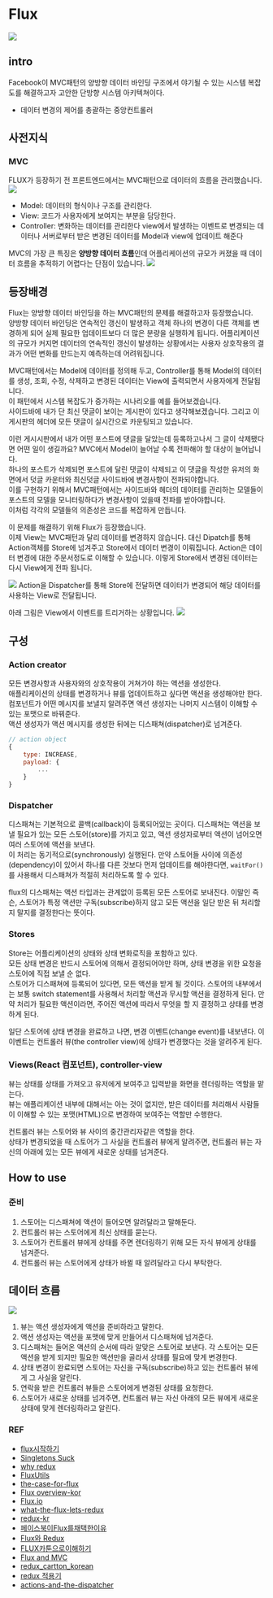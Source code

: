 # Flux

![](../resource/img/react/fluxLogo.png)

## intro

Facebook이 MVC패턴의 양방향 데이터 바인딩 구조에서 야기될 수 있는 시스템 복잡도를 해결하고자 고안한 단방향 시스템 아키텍쳐이다.

- 데이터 변경의 제어를 총괄하는 중앙컨트롤러

## 사전지식

### MVC

FLUX가 등장하기 전 프론트엔드에서는 MVC패턴으로 데이터의 흐름을 관리했습니다.
![](../resource/img/react/mvc.png)

- Model: 데이터의 형식이나 구조를 관리한다.
- View: 코드가 사용자에게 보여지는 부분을 담당한다.
- Controller: 변화하는 데이터를 관리한다 view에서 발생하는 이벤트로 변경되는 데이터나 서버로부터 받은 변경된 데이터를 Model과 view에 업데이트 해준다

MVC의 가장 큰 특징은 **양방향 데이터 흐름**인데 어플리케이션의 규모가 커졌을 때 데이터 흐름을 추적하기 어렵다는 단점이 있습니다.
![](../resource/img/react/complex_mvc.png)

## 등장배경

Flux는 양방향 데이터 바인딩을 하는 MVC패턴의 문제를 해결하고자 등장했습니다.  
양방향 데이터 바인딩은 연속적인 갱신이 발생하고 객체 하나의 변경이 다른 객체를 변경하게 되어 실제 필요한 업데이트보다 더 많은 분량을 실행하게 됩니다.
어플리케이션의 규모가 커지면 데이터의 연속적인 갱신이 발생하는 상황에서는 사용자 상호작용의 결과가 어떤 변화를 만드는지 예측하는데 어려워집니다.

MVC패턴에서는 Model에 데이터를 정의해 두고, Controller를 통해 Model의 데이터를 생성, 조회, 수정, 삭제하고 변경된 데이터는 View에 출력되면서 사용자에게 전달됩니다.  
이 패턴에서 시스템 복잡도가 증가하는 시나리오를 예를 들어보겠습니다.  
사이드바에 내가 단 최신 댓글이 보이는 게시판이 있다고 생각해보겠습니다.
그리고 이 게시판의 헤더에 모든 댓글이 실시간으로 카운팅되고 있습니다.

이런 게시시판에서 내가 어떤 포스트에 댓글을 달았는데 등록하고나서 그 글이 삭제됐다면 어떤 일이 생길까요?
MVC에서 Model이 늘어날 수록 전파해야 할 대상이 늘어납니다.  
하나의 포스트가 삭제되면 포스트에 달린 댓글이 삭제되고 이 댓글을 작성한 유저의 화면에서 덧글 카운터와 최신덧글 사이드바에 변경사항이 전파되야합니다.  
이를 구현하기 위해서 MVC패턴에서는 사이드바와 헤더의 데이터를 관리하는 모델들이 포스트의 모델을 모니터링하다가 변경사항이 있을때 전파를 받아야합니다.  
이처럼 각각의 모델들의 의존성은 코드를 복잡하게 만듭니다.

이 문제를 해결하기 위해 Flux가 등장했습니다.  
이제 View는 MVC패턴과 달리 데이터를 변경하지 않습니다. 대신 Dipatch를 통해 Action객체를 Store에 넘겨주고 Store에서 데이터 변경이 이뤄집니다. Action은 데이터 변경에 대한 주문서정도로 이해할 수 있습니다. 이렇게 Store에서 변경된 데이터는 다시 View에게 전파 됩니다.

![](../resource/img/react/flux.png)
Action을 Dispatcher를 통해 Store에 전달하면 데이터가 변경되어 해당 데이터를 사용하는 View로 전달됩니다.

아래 그림은 View에서 이벤트를 트리거하는 상황입니다.
![](../resource/img/react/flux2.png)

## 구성

### Action creator

모든 변경사항과 사용자와의 상호작용이 거쳐가야 하는 액션을 생성한다.  
애플리케이션의 상태를 변경하거나 뷰를 업데이트하고 싶다면 액션을 생성해야만 한다.  
컴포넌트가 어떤 메시지를 보낼지 알려주면 액션 생성자는 나머지 시스템이 이해할 수 있는 포맷으로 바꿔준다.  
액션 생성자가 액션 메시지를 생성한 뒤에는 디스패쳐(dispatcher)로 넘겨준다.

```js
// action object
{
    type: INCREASE,
    payload: {
        ...
    }
}
```

### Dispatcher

디스패쳐는 기본적으로 콜백(callback)이 등록되어있는 곳이다. 디스패쳐는 액션을 보낼 필요가 있는 모든 스토어(store)를 가지고 있고, 액션 생성자로부터 액션이 넘어오면 여러 스토어에 액션을 보낸다.  
이 처리는 동기적으로(synchronously) 실행된다. 만약 스토어들 사이에 의존성(dependency)이 있어서 하나를 다른 것보다 먼저 업데이트를 해야한다면, `waitFor()`를 사용해서 디스패쳐가 적절히 처리하도록 할 수 있다.

flux의 디스패쳐는 액션 타입과는 관계없이 등록된 모든 스토어로 보내진다. 이말인 즉슨, 스토어가 특정 액션만 구독(subscribe)하지 않고 모든 액션을 일단 받은 뒤 처리할지 말지를 결정한다는 뜻이다.

### Stores

Store는 어플리케이션의 상태와 상태 변화로직을 포함하고 있다.  
모든 상태 변경은 반드시 스토어에 의해서 결정되어야만 하며, 상태 변경을 위한 요청을 스토어에 직접 보낼 순 없다.  
스토어가 디스패쳐에 등록되어 있다면, 모든 액션을 받게 될 것이다. 스토어의 내부에서는 보통 switch statement를 사용해서 처리할 액션과 무시할 액션을 결정하게 된다. 만약 처리가 필요한 액션이라면, 주어진 액션에 따라서 무엇을 할 지 결정하고 상태를 변경하게 된다.

일단 스토어에 상태 변경을 완료하고 나면, 변경 이벤트(change event)를 내보낸다. 이 이벤트는 컨트롤러 뷰(the controller view)에 상태가 변경했다는 것을 알려주게 된다.

### Views(React 컴포넌트), controller-view

뷰는 상태를 상태를 가져오고 유저에게 보여주고 입력받을 화면을 렌더링하는 역할을 맡는다.  
뷰는 애플리케이션 내부에 대해서는 아는 것이 없지만, 받은 데이터를 처리해서 사람들이 이해할 수 있는 포맷(HTML)으로 변경하여 보여주는 역할만 수행한다.

컨트롤러 뷰는 스토어와 뷰 사이의 중간관리자같은 역할을 한다.  
상태가 변경되었을 때 스토어가 그 사실을 컨트롤러 뷰에게 알려주면, 컨트롤러 뷰는 자신의 아래에 있는 모든 뷰에게 새로운 상태를 넘겨준다.

## How to use

### 준비

1. 스토어는 디스패쳐에 액션이 들어오면 알려달라고 말해둔다.
2. 컨트롤러 뷰는 스토어에게 최신 상태를 묻는다.
3. 스토어가 컨트롤러 뷰에게 상태를 주면 렌더링하기 위해 모든 자식 뷰에게 상태를 넘겨준다.
4. 컨트롤러 뷰는 스토어에게 상태가 바뀔 때 알려달라고 다시 부탁한다.

## 데이터 흐름

![](../resource/img/react/flux-diagram.png)

1. 뷰는 액션 생성자에게 액션을 준비하라고 말한다.
2. 액션 생성자는 액션을 포맷에 맞게 만들어서 디스패쳐에 넘겨준다.
3. 디스패쳐는 들어온 액션의 순서에 따라 알맞은 스토어로 보낸다. 각 스토어는 모든 액션을 받게 되지만 필요한 액션만을 골라서 상태를 필요에 맞게 변경한다.
4. 상태 변경이 완료되면 스토어는 자신을 구독(subscribe)하고 있는 컨트롤러 뷰에게 그 사실을 알린다.
5. 연락을 받은 컨트롤러 뷰들은 스토어에게 변경된 상태를 요청한다.
6. 스토어가 새로운 상태를 넘겨주면, 컨트롤러 뷰는 자신 아래의 모든 뷰에게 새로운 상태에 맞게 렌더링하라고 알린다.

### REF

- [flux시작하기](https://kkak10.gitbooks.io/flux/index.html)
- [Singletons Suck ](https://www.rea-group.com/blog/singletons-suck-aka-flux-to-redux/)
- [why redux](https://www.slideshare.net/dalinaum/redux-55650128)
- [ FluxUtils](https://www.slideshare.net/UyeongJu/fluxutils)
- [the-case-for-flux](https://medium.com/swlh/the-case-for-flux-379b7d1982c6)
- [Flux overview-kor](https://haruair.github.io/flux/docs/overview.html)
- [Flux.io](http://facebook.github.io/flux/docs/in-depth-overview)
- [what-the-flux-lets-redux](https://blog.andyet.com/2015/08/06/what-the-flux-lets-redux/)
- [redux-kr](https://lunit.gitbook.io/redux-in-korean/)
- [페이스북이Flux를채택한이유](https://blog.coderifleman.com/2015/06/19/mvc-does-not-scale-use-flux-instead/)
- [Flux와 Redux](https://taegon.kim/archives/5288)
- [FLUX카툰으로이해하기](https://bestalign.github.io/2015/10/06/cartoon-guide-to-flux/)
- [Flux and MVC](https://beomy.tistory.com/44)
- [redux_cartton_korean](http://bestalign.github.io/2015/10/26/cartoon-intro-to-redux/)
- [redux 적용기](https://d2.naver.com/helloworld/1848131)
- [actions-and-the-dispatcher](https://haruair.github.io/flux/docs/actions-and-the-dispatcher.html#content)
